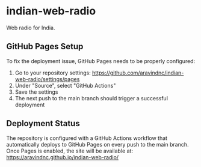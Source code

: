 # indian-web-radio
Web radio for India.

## GitHub Pages Setup

To fix the deployment issue, GitHub Pages needs to be properly configured:

1. Go to your repository settings: https://github.com/aravindnc/indian-web-radio/settings/pages
2. Under "Source", select "GitHub Actions"
3. Save the settings
4. The next push to the main branch should trigger a successful deployment

## Deployment Status

The repository is configured with a GitHub Actions workflow that automatically deploys to GitHub Pages on every push to the main branch. Once Pages is enabled, the site will be available at: https://aravindnc.github.io/indian-web-radio/
